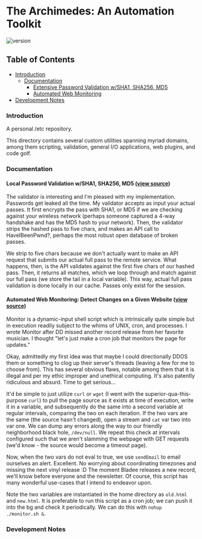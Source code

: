 # The Archimedes: An Automation Toolkit 
![version](https://img.shields.io/badge/version-0.2.0-blue)

## Table of Contents

 - [Introduction](#intro) 
   * [Documentation](#docs)
     + [Extensive Password Validation w/SHA1, SHA256, MD5](#passvalidator)
     + [Automated Web Monitoring](#shmonitor)
 - [Development Notes](#notes)

### <a name="intro"></a> Introduction
A personal /etc repository.

This directory contains several custom utilities spanning myriad domains, among them scripting, validation, general I/O applications, web plugins, and code golf.

### <a name="docs"></a> Documentation

#### <a name="passvalidator"></a> Local Password Validation w/SHA1, SHA256, MD5 ([view source](https://github.com/MatthewZito/archimedes_toolkit/blob/master/automation/pass_validator.py))

The validator is interesting and I'm pleased with my implementation. Passwords get leaked all the time. My validator accepts as input your actual passes. It first encrypts the pass with SHA1, or MD5 if we are checking against your wireless network (perhaps someone captured a 4-way handshake and has the MD5 hash to your network). Then, the validator strips the hashed pass to five chars, and makes an API call to HaveIBeenPwnd?, perhaps the most robust open database of broken passes. 

We strip to five chars because we don't actually want to make an API request that submits our actual full pass to the remote service. What happens, then, is the API validates against the first five chars of our hashed pass. Then, it returns all matches, which we loop through and match against our full pass (we store the tail in a local variable). This way, actual full pass validation is done locally in our cache. Passes only exist for the session.

#### <a name="shmonitor"></a> Automated Web Monitoring: Detect Changes on a Given Website ([view source](https://github.com/MatthewZito/archimedes_toolkit/blob/master/web-utils/monitor.sh))

Monitor is a dynamic-input shell script which is intrinsically quite simple but in execution readily subject to the whims of UNIX, cron, and processes. I wrote Monitor after DD missed another record release from her favorite musician. I thought "let's just make a cron job that monitors the page for updates."

Okay, admittedly my first idea was that maybe I could directionally DDOS them or something to clog up their server's threads (leaving a few for me to choose from). This has several obvious flaws, notable among them that it is illegal and per my ethic improper and unethical computing. It's also patently ridiculous and absurd. Time to get serious...

It'd be simple to just utilize `curl` or `wget` (I went with the superior-qua-this-purpose `curl`) to pull the page source as it exists at time of execution, write it in a variable, and subsequently do the same into a second variable at regular intervals, comparing the two on each iteration. If the two vars are the same (the source hasn't changed), open a stream and `cat` var two into var one. We can dump any errors along the way to our friendly neighborhood black hole, `/dev/null`. We repeat this check at intervals configured such that we aren't slamming the webpage with GET requests (we'd know - the source would become a timeout page). 

Now, when the two vars do not eval to true, we use `sendEmail` to email ourselves an alert. Excellent. No worrying about coordinating timezones and missing the next vinyl release :D The moment Bladee releases a new record, we'll know before everyone and the newsletter. Of course, this script has many wonderful use-cases that I intend to endeavor upon.

Note the two variables are instantiated in the home directory as `old.html` and `new.html`. It is preferable to run this script as a cron job; we can push it into the bg and check it periodically. We can do this with `nohup ./monitor.sh &`.

### <a name="notes"></a> Development Notes

